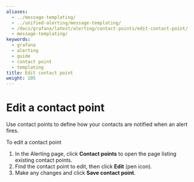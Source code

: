 ```yaml
---
aliases:
  - ../message-templating/
  - ../unified-alerting/message-templating/
  - /docs/grafana/latest/alerting/contact-points/edit-contact-point/
  - message-templating/
keywords:
  - grafana
  - alerting
  - guide
  - contact point
  - templating
title: Edit contact point
weight: 105
---
```


# Edit a contact point

Use contact points to define how your contacts are notified when an alert fires.

To edit a contact point

1. In the Alerting page, click **Contact points** to open the page listing existing contact points.
1. Find the contact point to edit, then click **Edit** (pen icon).
1. Make any changes and click **Save contact point**.
